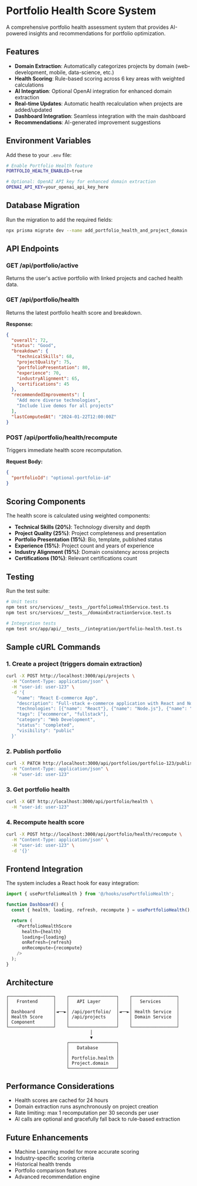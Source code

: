 # Portfolio Health Score System

A comprehensive portfolio health assessment system that provides AI-powered insights and recommendations for portfolio optimization.

## Features

- **Domain Extraction**: Automatically categorizes projects by domain (web-development, mobile, data-science, etc.)
- **Health Scoring**: Rule-based scoring across 6 key areas with weighted calculations
- **AI Integration**: Optional OpenAI integration for enhanced domain extraction
- **Real-time Updates**: Automatic health recalculation when projects are added/updated
- **Dashboard Integration**: Seamless integration with the main dashboard
- **Recommendations**: AI-generated improvement suggestions

## Environment Variables

Add these to your `.env` file:

```bash
# Enable Portfolio Health feature
PORTFOLIO_HEALTH_ENABLED=true

# Optional: OpenAI API key for enhanced domain extraction
OPENAI_API_KEY=your_openai_api_key_here
```

## Database Migration

Run the migration to add the required fields:

```bash
npx prisma migrate dev --name add_portfolio_health_and_project_domain
```

## API Endpoints

### GET /api/portfolio/active

Returns the user's active portfolio with linked projects and cached health data.

### GET /api/portfolio/health

Returns the latest portfolio health score and breakdown.

**Response:**

```json
{
  "overall": 72,
  "status": "Good",
  "breakdown": {
    "technicalSkills": 68,
    "projectQuality": 75,
    "portfolioPresentation": 80,
    "experience": 70,
    "industryAlignment": 65,
    "certifications": 45
  },
  "recommendedImprovements": [
    "Add more diverse technologies",
    "Include live demos for all projects"
  ],
  "lastComputedAt": "2024-01-22T12:00:00Z"
}
```

### POST /api/portfolio/health/recompute

Triggers immediate health score recomputation.

**Request Body:**

```json
{
  "portfolioId": "optional-portfolio-id"
}
```

## Scoring Components

The health score is calculated using weighted components:

- **Technical Skills (20%)**: Technology diversity and depth
- **Project Quality (25%)**: Project completeness and presentation
- **Portfolio Presentation (15%)**: Bio, template, published status
- **Experience (15%)**: Project count and years of experience
- **Industry Alignment (15%)**: Domain consistency across projects
- **Certifications (10%)**: Relevant certifications count

## Testing

Run the test suite:

```bash
# Unit tests
npm test src/services/__tests__/portfolioHealthService.test.ts
npm test src/services/__tests__/domainExtractionService.test.ts

# Integration tests
npm test src/app/api/__tests__/integration/portfolio-health.test.ts
```

## Sample cURL Commands

### 1. Create a project (triggers domain extraction)

```bash
curl -X POST http://localhost:3000/api/projects \
  -H "Content-Type: application/json" \
  -H "user-id: user-123" \
  -d '{
    "name": "React E-commerce App",
    "description": "Full-stack e-commerce application with React and Node.js",
    "technologies": [{"name": "React"}, {"name": "Node.js"}, {"name": "MongoDB"}],
    "tags": ["ecommerce", "fullstack"],
    "category": "Web Development",
    "status": "completed",
    "visibility": "public"
  }'
```

### 2. Publish portfolio

```bash
curl -X PATCH http://localhost:3000/api/portfolios/portfolio-123/publish \
  -H "Content-Type: application/json" \
  -H "user-id: user-123"
```

### 3. Get portfolio health

```bash
curl -X GET http://localhost:3000/api/portfolio/health \
  -H "user-id: user-123"
```

### 4. Recompute health score

```bash
curl -X POST http://localhost:3000/api/portfolio/health/recompute \
  -H "Content-Type: application/json" \
  -H "user-id: user-123" \
  -d '{}'
```

## Frontend Integration

The system includes a React hook for easy integration:

```typescript
import { usePortfolioHealth } from '@/hooks/usePortfolioHealth';

function Dashboard() {
  const { health, loading, refresh, recompute } = usePortfolioHealth();

  return (
    <PortfolioHealthScore
      health={health}
      loading={loading}
      onRefresh={refresh}
      onRecompute={recompute}
    />
  );
}
```

## Architecture

```
┌─────────────────┐    ┌──────────────────┐    ┌─────────────────┐
│   Frontend      │    │   API Layer      │    │   Services      │
│                 │    │                  │    │                 │
│ Dashboard       │◄──►│ /api/portfolio/  │◄──►│ Health Service  │
│ Health Score    │    │ /api/projects    │    │ Domain Service  │
│ Component       │    │                  │    │                 │
└─────────────────┘    └──────────────────┘    └─────────────────┘
                                │
                                ▼
                       ┌──────────────────┐
                       │   Database       │
                       │                  │
                       │ Portfolio.health │
                       │ Project.domain   │
                       └──────────────────┘
```

## Performance Considerations

- Health scores are cached for 24 hours
- Domain extraction runs asynchronously on project creation
- Rate limiting: max 1 recomputation per 30 seconds per user
- AI calls are optional and gracefully fall back to rule-based extraction

## Future Enhancements

- Machine Learning model for more accurate scoring
- Industry-specific scoring criteria
- Historical health trends
- Portfolio comparison features
- Advanced recommendation engine
